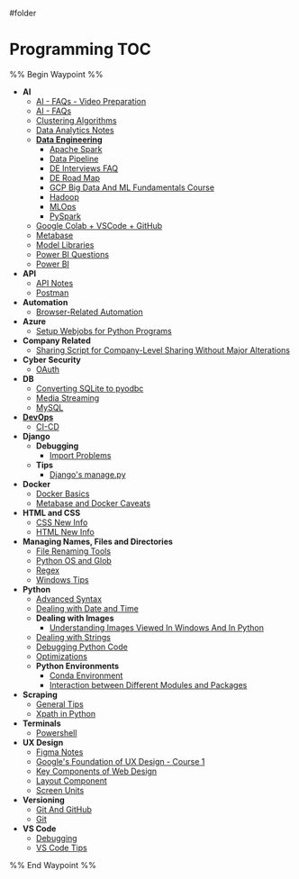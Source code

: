#folder
# Programming TOC

%% Begin Waypoint %%
- **AI**
	- [AI - FAQs - Video Preparation](./AI/AI%20-%20FAQs%20-%20Video%20Preparation.md)
	- [AI - FAQs](./AI/AI%20-%20FAQs.md)
	- [Clustering Algorithms](./AI/Clustering%20Algorithms.md)
	- [Data Analytics Notes](./AI/Data%20Analytics%20Notes.md)
	- **[Data Engineering](./AI/Data%20Engineering/Data%20Engineering.md)**
		- [Apache Spark](./AI/Data%20Engineering/Apache%20Spark.md)
		- [Data Pipeline](./AI/Data%20Engineering/Data%20Pipeline.md)
		- [DE Interviews FAQ](./AI/Data%20Engineering/DE%20Interviews%20FAQ.md)
		- [DE Road Map](./AI/Data%20Engineering/DE%20Road%20Map.md)
		- [GCP Big Data And ML Fundamentals Course](./AI/Data%20Engineering/GCP%20Big%20Data%20And%20ML%20Fundamentals%20Course.md)
		- [Hadoop](./AI/Data%20Engineering/Hadoop.md)
		- [MLOps](./AI/Data%20Engineering/MLOps.md)
		- [PySpark](./AI/Data%20Engineering/PySpark.md)
	- [Google Colab + VSCode + GitHub](./AI/Google%20Colab%20+%20VSCode%20+%20GitHub.md)
	- [Metabase](./AI/Metabase.md)
	- [Model Libraries](./AI/Model%20Libraries.md)
	- [Power BI Questions](./AI/Power%20BI%20Questions.md)
	- [Power BI](./AI/Power%20BI.md)
- **API**
	- [API Notes](./API/API%20Notes.md)
	- [Postman](./API/Postman.md)
- **Automation**
	- [Browser-Related Automation](./Automation/Browser-Related%20Automation.md)
- **Azure**
	- [Setup Webjobs for Python Programs](./Azure/Setup%20Webjobs%20for%20Python%20Programs.md)
- **Company Related**
	- [Sharing Script for Company-Level Sharing Without Major Alterations](./Company%20Related/Sharing%20Script%20for%20Company-Level%20Sharing%20Without%20Major%20Alterations.md)
- **Cyber Security**
	- [OAuth](./Cyber%20Security/OAuth.md)
- **DB**
	- [Converting SQLite to pyodbc](./DB/Converting%20SQLite%20to%20pyodbc.md)
	- [Media Streaming](./DB/Media%20Streaming.md)
	- [MySQL](./DB/MySQL.md)
- **[DevOps](./DevOps/DevOps.md)**
	- [CI-CD](./DevOps/CI-CD.md)
- **Django**
	- **Debugging**
		- [Import Problems](./Django/Debugging/Import%20Problems.md)
	- **Tips**
		- [Django's manage.py](./Django/Tips/Django's%20manage.py.md)
- **Docker**
	- [Docker Basics](./Docker/Docker%20Basics.md)
	- [Metabase and Docker Caveats](./Docker/Metabase%20and%20Docker%20Caveats.md)
- **HTML and CSS**
	- [CSS New Info](./HTML%20and%20CSS/CSS%20New%20Info.md)
	- [HTML New Info](./HTML%20and%20CSS/HTML%20New%20Info.md)
- **Managing Names, Files and Directories**
	- [File Renaming Tools](./Managing%20Names,%20Files%20and%20Directories/File%20Renaming%20Tools.md)
	- [Python OS and Glob](./Managing%20Names,%20Files%20and%20Directories/Python%20OS%20and%20Glob.md)
	- [Regex](./Managing%20Names,%20Files%20and%20Directories/Regex.md)
	- [Windows Tips](./Managing%20Names,%20Files%20and%20Directories/Windows%20Tips.md)
- **Python**
	- [Advanced Syntax](./Python/Advanced%20Syntax.md)
	- [Dealing with Date and Time](./Python/Dealing%20with%20Date%20and%20Time.md)
	- **Dealing with Images**
		- [Understanding Images Viewed In Windows And In Python](./Python/Dealing%20with%20Images/Understanding%20Images%20Viewed%20In%20Windows%20And%20In%20Python.md)
	- [Dealing with Strings](./Python/Dealing%20with%20Strings.md)
	- [Debugging Python Code](./Python/Debugging%20Python%20Code.md)
	- [Optimizations](./Python/Optimizations.md)
	- **Python Environments**
		- [Conda Environment](./Python/Python%20Environments/Conda%20Environment.md)
		- [Interaction between Different Modules and Packages](./Python/Python%20Environments/Interaction%20between%20Different%20Modules%20and%20Packages.md)
- **Scraping**
	- [General Tips](./Scraping/General%20Tips.md)
	- [Xpath in Python](./Scraping/Xpath%20in%20Python.md)
- **Terminals**
	- [Powershell](./Terminals/Powershell.md)
- **UX Design**
	- [Figma Notes](./UX%20Design/Figma%20Notes.md)
	- [Google's Foundation of UX Design - Course 1](./UX%20Design/Google's%20Foundation%20of%20UX%20Design%20-%20Course%201.md)
	- [Key Components of Web Design](./UX%20Design/Key%20Components%20of%20Web%20Design.md)
	- [Layout Component](./UX%20Design/Layout%20Component.md)
	- [Screen Units](./UX%20Design/Screen%20Units.md)
- **Versioning**
	- [Git And GitHub](./Versioning/Git%20And%20GitHub.md)
	- [Git](./Versioning/Git.md)
- **VS Code**
	- [Debugging](./VS%20Code/Debugging.md)
	- [VS Code Tips](./VS%20Code/VS%20Code%20Tips.md)

%% End Waypoint %%